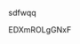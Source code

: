 sdfwqq

















































































EDXmROLgGNxF
